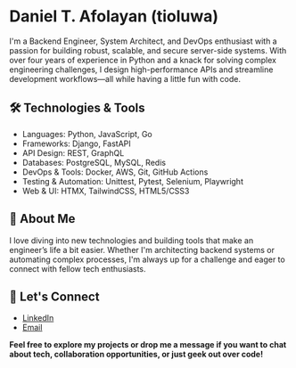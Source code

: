 # Daniel T. Afolayan (tioluwa)
I'm a Backend Engineer, System Architect, and DevOps enthusiast with a passion for building robust, scalable, and secure server-side systems. With over four years of experience in Python and a knack for solving complex engineering challenges, I design high-performance APIs and streamline development workflows—all while having a little fun with code.

## 🛠️ Technologies & Tools
- Languages: Python, JavaScript, Go
- Frameworks: Django, FastAPI
- API Design: REST, GraphQL
- Databases: PostgreSQL, MySQL, Redis
- DevOps & Tools: Docker, AWS, Git, GitHub Actions
- Testing & Automation: Unittest, Pytest, Selenium, Playwright
- Web & UI: HTMX, TailwindCSS, HTML5/CSS3

## 🌟 About Me
I love diving into new technologies and building tools that make an engineer’s life a bit easier. Whether I'm architecting backend systems or automating complex processes, I'm always up for a challenge and eager to connect with fellow tech enthusiasts.

## 🤝 Let's Connect
- [LinkedIn](https://www.linkedin.com/in/tioluwa)
- [Email](mailto:tioluwa.dev@gmail.com)

**Feel free to explore my projects or drop me a message if you want to chat about tech, collaboration opportunities, or just geek out over code!**
